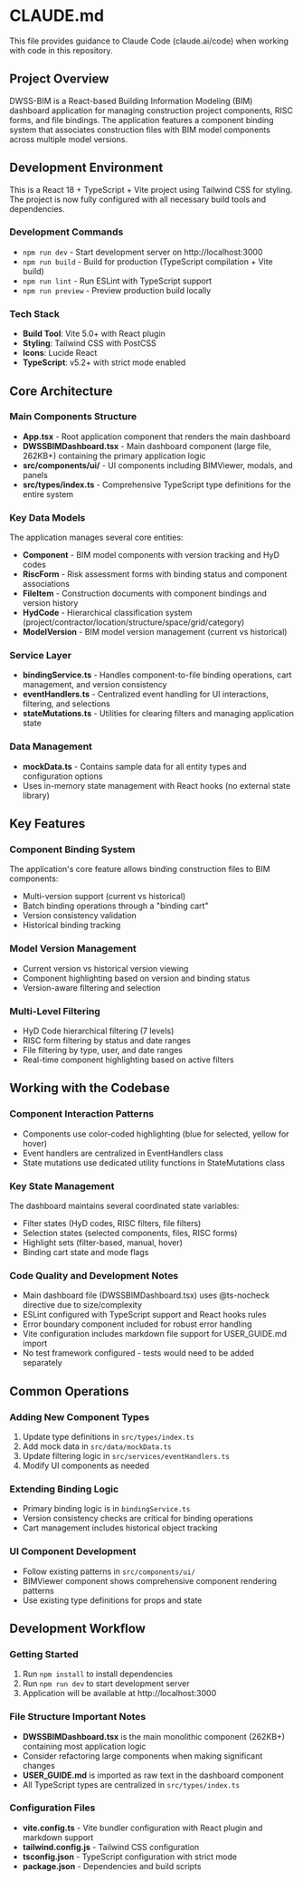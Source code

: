 # CLAUDE.md

This file provides guidance to Claude Code (claude.ai/code) when working with code in this repository.

## Project Overview

DWSS-BIM is a React-based Building Information Modeling (BIM) dashboard application for managing construction project components, RISC forms, and file bindings. The application features a component binding system that associates construction files with BIM model components across multiple model versions.

## Development Environment

This is a React 18 + TypeScript + Vite project using Tailwind CSS for styling. The project is now fully configured with all necessary build tools and dependencies.

### Development Commands
- `npm run dev` - Start development server on http://localhost:3000
- `npm run build` - Build for production (TypeScript compilation + Vite build)
- `npm run lint` - Run ESLint with TypeScript support
- `npm run preview` - Preview production build locally

### Tech Stack
- **Build Tool**: Vite 5.0+ with React plugin
- **Styling**: Tailwind CSS with PostCSS
- **Icons**: Lucide React
- **TypeScript**: v5.2+ with strict mode enabled

## Core Architecture

### Main Components Structure
- **App.tsx** - Root application component that renders the main dashboard
- **DWSSBIMDashboard.tsx** - Main dashboard component (large file, 262KB+) containing the primary application logic
- **src/components/ui/** - UI components including BIMViewer, modals, and panels
- **src/types/index.ts** - Comprehensive TypeScript type definitions for the entire system

### Key Data Models
The application manages several core entities:
- **Component** - BIM model components with version tracking and HyD codes
- **RiscForm** - Risk assessment forms with binding status and component associations  
- **FileItem** - Construction documents with component bindings and version history
- **HydCode** - Hierarchical classification system (project/contractor/location/structure/space/grid/category)
- **ModelVersion** - BIM model version management (current vs historical)

### Service Layer
- **bindingService.ts** - Handles component-to-file binding operations, cart management, and version consistency
- **eventHandlers.ts** - Centralized event handling for UI interactions, filtering, and selections
- **stateMutations.ts** - Utilities for clearing filters and managing application state

### Data Management
- **mockData.ts** - Contains sample data for all entity types and configuration options
- Uses in-memory state management with React hooks (no external state library)

## Key Features

### Component Binding System
The application's core feature allows binding construction files to BIM components:
- Multi-version support (current vs historical)
- Batch binding operations through a "binding cart"
- Version consistency validation
- Historical binding tracking

### Model Version Management
- Current version vs historical version viewing
- Component highlighting based on version and binding status
- Version-aware filtering and selection

### Multi-Level Filtering
- HyD Code hierarchical filtering (7 levels)
- RISC form filtering by status and date ranges
- File filtering by type, user, and date ranges
- Real-time component highlighting based on active filters

## Working with the Codebase

### Component Interaction Patterns
- Components use color-coded highlighting (blue for selected, yellow for hover)
- Event handlers are centralized in EventHandlers class
- State mutations use dedicated utility functions in StateMutations class

### Key State Management
The dashboard maintains several coordinated state variables:
- Filter states (HyD codes, RISC filters, file filters)
- Selection states (selected components, files, RISC forms)
- Highlight sets (filter-based, manual, hover)
- Binding cart state and mode flags

### Code Quality and Development Notes
- Main dashboard file (DWSSBIMDashboard.tsx) uses @ts-nocheck directive due to size/complexity
- ESLint configured with TypeScript support and React hooks rules
- Error boundary component included for robust error handling
- Vite configuration includes markdown file support for USER_GUIDE.md import
- No test framework configured - tests would need to be added separately

## Common Operations

### Adding New Component Types
1. Update type definitions in `src/types/index.ts`
2. Add mock data in `src/data/mockData.ts`
3. Update filtering logic in `src/services/eventHandlers.ts`
4. Modify UI components as needed

### Extending Binding Logic
- Primary binding logic is in `bindingService.ts`
- Version consistency checks are critical for binding operations
- Cart management includes historical object tracking

### UI Component Development
- Follow existing patterns in `src/components/ui/`
- BIMViewer component shows comprehensive component rendering patterns
- Use existing type definitions for props and state

## Development Workflow

### Getting Started
1. Run `npm install` to install dependencies
2. Run `npm run dev` to start development server
3. Application will be available at http://localhost:3000

### File Structure Important Notes
- **DWSSBIMDashboard.tsx** is the main monolithic component (262KB+) containing most application logic
- Consider refactoring large components when making significant changes
- **USER_GUIDE.md** is imported as raw text in the dashboard component
- All TypeScript types are centralized in `src/types/index.ts`

### Configuration Files
- **vite.config.ts** - Vite bundler configuration with React plugin and markdown support
- **tailwind.config.js** - Tailwind CSS configuration
- **tsconfig.json** - TypeScript configuration with strict mode
- **package.json** - Dependencies and build scripts